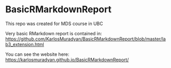 # BasicRMarkdownReport
This repo was created for MDS course in UBC

Very basic RMarkdown report is contained in: https://github.com/KarlosMuradyan/BasicRMarkdownReport/blob/master/lab3_extension.html

You can see the website here:
https://karlosmuradyan.github.io/BasicRMarkdownReport/
